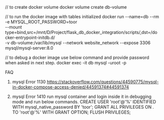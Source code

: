 // to create docker volume
docker volume create db-volume

// to run the docker image with tables initialized
docker run --name=db --rm -e MYSQL_ROOT_PASSWORD=toor \
--mount type=bind,src=/mnt/D/Project/flask_db_docker_integration/scripts/,dst=/docker-entrypoint-initdb.d/ \
-v db-volume:/var/lib/mysql --network website_network --expose 3306 \
mysql/mysql-server:8.0

// to debug a docker image use below command and provide password when asked in next step.
docker exec -it db mysql -uroot -p

FAQ
1. mysql Error 1130 
https://stackoverflow.com/questions/44590775/mysql-in-docker-compose-access-denied/44591374#44591374

2. mysql Error 1410
run mysql container and login inside it in debugging mode and run below commands.
CREATE USER 'root'@'%' IDENTIFIED WITH mysql_native_password BY 'toor';
GRANT ALL PRIVILEGES ON *.* TO 'root'@'%' WITH GRANT OPTION;
FLUSH PRIVILEGES;
